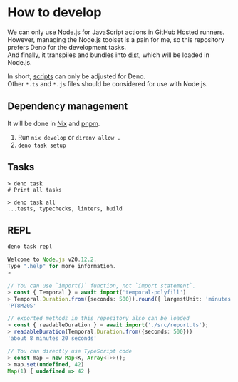 # How to develop

We can only use Node.js for JavaScript actions in GitHub Hosted runners.\
However, managing the Node.js toolset is a pain for me, so this repository prefers Deno for the development tasks.\
And finally, it transpiles and bundles into [dist](dist), which will be loaded in Node.js.

In short, [scripts](scripts) can only be adjusted for Deno.\
Other `*.ts` and `*.js` files should be considered for use with Node.js.

## Dependency management

It will be done in [Nix](https://nixos.org/) and [pnpm](https://github.com/pnpm/pnpm).

1. Run `nix develop` or `direnv allow .`
2. `deno task setup`

## Tasks

```console
> deno task
# Print all tasks

> deno task all
...tests, typechecks, linters, build
```

## REPL

```bash
deno task repl
```

```typescript
Welcome to Node.js v20.12.2.
Type ".help" for more information.
>

// You can use `import()` function, not `import statement`.
> const { Temporal } = await import('temporal-polyfill')
> Temporal.Duration.from({seconds: 500}).round({ largestUnit: 'minutes' }).toString()
'PT8M20S'

// exported methods in this repository also can be loaded
> const { readableDuration } = await import('./src/report.ts');
> readableDuration(Temporal.Duration.from({seconds: 500}))
'about 8 minutes 20 seconds'

// You can directly use TypeScript code
> const map = new Map<K, Array<T>>();
> map.set(undefined, 42)
Map(1) { undefined => 42 }
```

